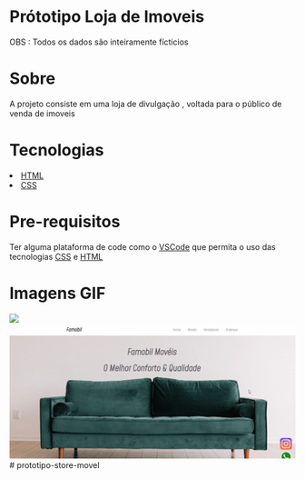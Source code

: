 <h1>Prótotipo Loja de Imoveis</h1>
<p>OBS : Todos os dados são inteiramente fícticios<p>

<h1>Sobre</h1>
<p>A projeto consiste em uma loja de divulgação , voltada para o público de venda de imoveis</p>

<h1>Tecnologias</h1>

<li>
    <a href ="https://developer.mozilla.org/pt-BR/docs/Web/HTML">HTML</a>
</li>

<li>
    <a href ="https://developer.mozilla.org/pt-BR/docs/Web/CSS">CSS</a>
</li>

<h1>Pre-requisitos</h1>
<p>Ter alguma plataforma de code como o <a href="https://code.visualstudio.com/">VSCode</a> que permita o uso das tecnologias <a href ="https://developer.mozilla.org/pt-BR/docs/Web/CSS">CSS</a> e <a href ="https://developer.mozilla.org/pt-BR/docs/Web/HTML">HTML</a></p>

<h1>Imagens GIF</h1>

<img src="./famobil-img.gif" >
<img src="./famobil-img-2.gif">
# prototipo-store-movel
